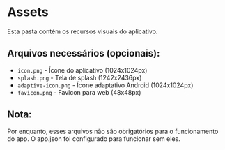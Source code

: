 # Assets

Esta pasta contém os recursos visuais do aplicativo.

## Arquivos necessários (opcionais):

- `icon.png` - Ícone do aplicativo (1024x1024px)
- `splash.png` - Tela de splash (1242x2436px)
- `adaptive-icon.png` - Ícone adaptativo Android (1024x1024px)
- `favicon.png` - Favicon para web (48x48px)

## Nota:

Por enquanto, esses arquivos não são obrigatórios para o funcionamento do app.
O app.json foi configurado para funcionar sem eles.